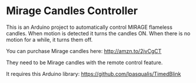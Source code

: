 # Mirage Candles Controller

This is an Arduino project to automatically control MIRAGE flameless candles.
When motion is detected it turns the candles ON. When there is no motion for a
while, it turns them off.

You can purchase Mirage candles here: http://amzn.to/2jvCgCT

They need to be Mirage candles with the remote control feature.

It requires this Arduino library: https://github.com/lpasqualis/TimedBlink
